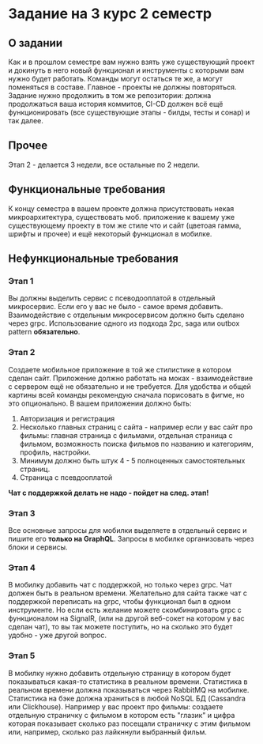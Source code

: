 # Задание на 3 курс 2 семестр

## О задании
Как и в прошлом семестре вам нужно взять уже существующий проект и докинуть в него новый функционал и инструменты с которыми вам нужно будет работать.
Команды могут остаться те же, а могут поменяться в составе. 
Главное - проекты не должны повторяться.
Задание нужно продолжить в том же репозитории: должна продолжаться ваша история коммитов, CI-CD должен всё ещё функционировать (все существующие этапы - билды, тесты и сонар) и так далее. 

## Прочее
Этап 2 - делается 3 недели, все остальные по 2 недели.

## Функциональные требования
К концу семестра в вашем проекте должна присутствовать некая микроархитектура, существовать моб. приложение к вашему уже существующему проекту в том же стиле что и сайт (цветоая гамма, шрифты и прочее) и ещё некоторый функционал в мобилке.

## Нефункциональные требования
### Этап 1
Вы должны выделить сервис с псеводооплатой в отдельный микросервис. Если его у вас не было - самое время добавить.
Взаимодействие с отдельным микросервисом должно быть сделано через grpc. Использование одного из подхода 2pc, saga или outbox pattern **обязательно**.

### Этап 2
Создаете мобильное приложение в той же стилистике в котором сделан сайт. Приложение должно работать на моках - взаимодействие с сервером ещё не обязательно и не требуется.
Для удобства и общей картины всей команды рекомендую сначала порисовать в фигме, но это опционально.
В вашем приложении должно быть:
1. Авторизация и регистрация 
2. Несколько главных страниц с сайта - например если у вас сайт про фильмы: главная страница с фильмами, отдельная страница с фильмом, возможность поиска фильмов по названию и категориям, профиль, настройки.
3. Минимум должно быть штук 4 - 5 полноценных самостоятельных страниц.
4. Страница с псевдооплатой

**Чат с поддержкой делать не надо - пойдет на след. этап!**

### Этап 3
Все основные запросы для мобилки выделяете в отдельный сервис и пишите его **только на GraphQL**. 
Запросы в мобилке организовать через блоки и сервисы.

### Этап 4 
В мобилку добавить чат с поддержкой, но только через grpc. Чат должен быть в реальном времени. 
Желательно для сайта также чат с поддержкой переписать на grpc, чтобы функционал был в одном инструменте.
Но если есть желание можете скомбинировать grpc с функционалом на SignalR, (или на другой веб-сокет на котором у вас сделан чат), то вы так можете поступить, но на сколько это будет удобно - уже другой вопрос.

### Этап 5
В мобилку нужно добавить отдельную страницу в котором будет показываться какая-то статистика в реальном времени. 
Статистика в реальном времени должна показываться через RabbitMQ на мобилке. 
Статистика на бэке должна храниться в любой NoSQL БД (Cassandra или Clickhouse). 
Например у вас проект про фильмы: создаете отдельную страничку с фильмом в котором есть "глазик" и цифра которая показывает сколько раз посещали страничку с этим фильмом или, например, сколько раз лайкннули выбранный фильм. 